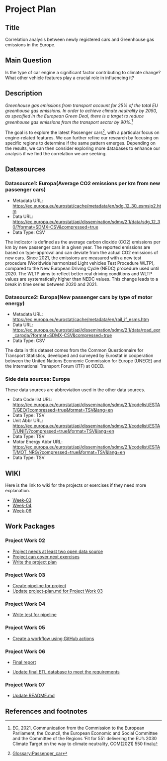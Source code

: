 # Project Plan

## Title
<!-- Give your project a short title. -->
Correlation analysis between newly registered cars and Greenhouse gas emissions in the Europe.

## Main Question

<!-- Think about one main question you want to answer based on the data. -->
Is the type of car engine a significant factor contributing to climate change? What other vehicle features play a crucial role in influencing it?

## Description

<!-- Describe your data science project in max. 200 words. Consider writing about why and how you attempt it. -->
*Greenhouse gas emissions from transport account for 25% of the total EU greenhouse gas emissions. In order to achieve climate neutrality by 2050, as specified in the European Green Deal, there is a target to reduce greenhouse gas emissions from the transport sector by 90%.*[^r1]

The goal is to explore the latest Passenger cars[^r2], with a particular focus on engine-related features. We can further refine our research by focusing on specific regions to determine if the same pattern emerges. Depending on the results, we can then consider exploring more databases to enhance our analysis if we find the correlation we are seeking.

## Datasources

<!-- Describe each datasources you plan to use in a section. Use the prefic "DatasourceX" where X is the id of the datasource. -->

### Datasource1:  Europa(Average CO2 emissions per km from new passenger cars)

* Metadata URL: <https://ec.europa.eu/eurostat/cache/metadata/en/sdg_12_30_esmsip2.htm>
* Data URL: <https://ec.europa.eu/eurostat/api/dissemination/sdmx/2.1/data/sdg_12_30/?format=SDMX-CSV&compressed=true>
* Data Type: CSV

The indicator is defined as the average carbon dioxide (CO2) emissions per km by new passenger cars in a given year. The reported emissions are based on type-approval and can deviate from the actual CO2 emissions of new cars. Since 2021, the emissions are measured with a new test procedure (Worldwide harmonized Light vehicles Test Procedure WLTP), compared to the New European Driving Cycle (NEDC) procedure used until 2020. The WLTP aims to reflect better real driving conditions and WLTP values are systematically higher than NEDC values. This change leads to a break in time series between 2020 and 2021.

### Datasource2:  Europa(New passenger cars by type of motor energy)

* Metadata URL: <https://ec.europa.eu/eurostat/cache/metadata/en/rail_if_esms.htm>
* Data URL: <https://ec.europa.eu/eurostat/api/dissemination/sdmx/2.1/data/road_eqr_carpda/?format=SDMX-CSV&compressed=true>
* Data Type: CSV

The data in this dataset comes from the Common Questionnaire for Transport Statistics, developed and surveyed by Eurostat in cooperation between the United Nations Economic Commission for Europe (UNECE) and the International Transport Forum (ITF) at OECD.

### Side data sources: Europa

These data sources are abbreviation used in the other data sources.

* Data Code list URL: <https://ec.europa.eu/eurostat/api/dissemination/sdmx/2.1/codelist/ESTAT/GEO/?compressed=true&format=TSV&lang=en>
* Data Type: TSV
* Unit Abbr URL: <https://ec.europa.eu/eurostat/api/dissemination/sdmx/2.1/codelist/ESTAT/UNIT/?compressed=true&format=TSV&lang=en>
* Data Type: TSV
* Motor Energy Abbr URL: <https://ec.europa.eu/eurostat/api/dissemination/sdmx/2.1/codelist/ESTAT/MOT_NRG/?compressed=true&format=TSV&lang=en>
* Data Type: TSV

## WIKI

Here is the link to wiki for the projects or exercises if they need more explanation.

* [Week-03][l1]
* [Week-04][l2]
* [Week-06][l3]

## Work Packages

<!-- List of work packages ordered sequentially, each pointing to an issue with more details. -->

### Project Work 02

* [Project needs at least two open data source][i2]
* [Project can cover next exercises][i3]
* [Write the project plan][i4]

### Project Work 03

* [Create pipeline for project][i5]
* [Update project-plan.md for Project Work 03][i6]

### Project Work 04

* [Write test for pipeline][i7]

### Project Work 05

* [Create a workflow using GitHub actions][i8]

### Project Work 06

* [Final report][i9]

* [Update final ETL database to meet the requirements][i10]

### Project Work 07

* [Update README.md][i11]

[i2]: https://github.com/rafoolin/made-template/issues/2
[i3]: https://github.com/rafoolin/made-template/issues/3
[i4]: https://github.com/rafoolin/made-template/issues/4
[i5]: https://github.com/rafoolin/made-template/issues/13
[i6]: https://github.com/rafoolin/made-template/issues/12
[i7]: https://github.com/rafoolin/made-template/issues/18
[i8]: https://github.com/rafoolin/made-template/issues/20
[i9]: https://github.com/rafoolin/made-template/issues/22
[i10]: https://github.com/rafoolin/made-template/issues/23
[i11]: https://github.com/rafoolin/made-template/issues/27

## References and footnotes

[^r1]: EC, 2021, Communication from the Commission to the European Parliament, the Council, the European Economic and Social Committee and the Committee of the Regions ‘Fit for 55’: delivering the EU’s 2030 Climate Target on the way to climate neutrality, COM(2021) 550 final

[^r2]: [Glossary:Passenger_car](https://ec.europa.eu/eurostat/statistics-explained/index.php?title=Glossary:Passenger_car)

[l1]: https://github.com/rafoolin/made-template/wiki/week_03
[l2]: https://github.com/rafoolin/made-template/wiki/week_04
[l3]: https://github.com/rafoolin/made-template/wiki/week_06
